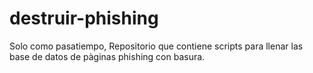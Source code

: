 # destruir-phishing
Solo como pasatiempo, Repositorio que contiene scripts para llenar las base de datos de pàginas phishing con basura.
